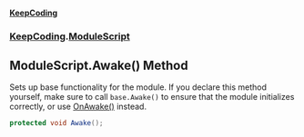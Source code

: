 #### [KeepCoding](index.md 'index')
### [KeepCoding](KeepCoding.md 'KeepCoding').[ModuleScript](ModuleScript.md 'KeepCoding.ModuleScript')
## ModuleScript.Awake() Method
Sets up base functionality for the module. If you declare this method yourself, make sure to call `base.Awake()` to ensure that the module initializes correctly, or use [OnAwake()](ModuleScript_OnAwake().md 'KeepCoding.ModuleScript.OnAwake()') instead.  
```csharp
protected void Awake();
```
